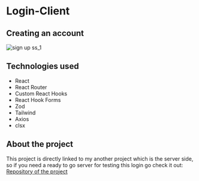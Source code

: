 # Login-Client

## Creating an account
![sign up ss_1](https://user-images.githubusercontent.com/17365161/211683843-ba52d5a8-518c-46c2-95d1-15ebf4509085.gif)



## Technologies used





- React
- React Router
- Custom React Hooks
- React Hook Forms
- Zod
- Tailwind
- Axios
- clsx

## About the project

This project is directly linked to my another project which is
the server side, so if you need a ready to go server for
testing this login go check it out: [Repository of the project](https://github.com/vitorsaa2k/Login-API)
